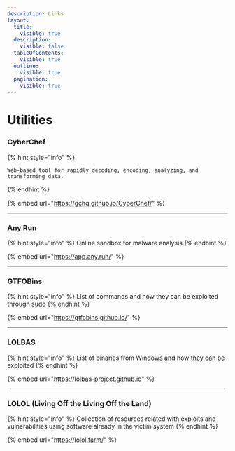 ```yaml
---
description: Links
layout:
  title:
    visible: true
  description:
    visible: false
  tableOfContents:
    visible: true
  outline:
    visible: true
  pagination:
    visible: true
---
```


# Utilities

### CyberChef

{% hint style="info" %}
```
Web-based tool for rapidly decoding, encoding, analyzing, and transforming data.
```
{% endhint %}

{% embed url="https://gchq.github.io/CyberChef/" %}

***



### Any Run

{% hint style="info" %}
Online sandbox for malware analysis
{% endhint %}

{% embed url="https://app.any.run/" %}

***

### GTFOBins

{% hint style="info" %}
List of commands and how they can be exploited through sudo
{% endhint %}

{% embed url="https://gtfobins.github.io/" %}

***

### LOLBAS

{% hint style="info" %}
List of binaries from Windows and how they can be exploited
{% endhint %}

{% embed url="https://lolbas-project.github.io" %}

***



### LOLOL (Living Off the Living Off the Land)

{% hint style="info" %}
Collection of resources related with exploits and vulnerabilities using software already in the victim system
{% endhint %}

{% embed url="https://lolol.farm/" %}
